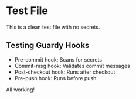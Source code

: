 # Test File

This is a clean test file with no secrets.

## Testing Guardy Hooks

- Pre-commit hook: Scans for secrets
- Commit-msg hook: Validates commit messages  
- Post-checkout hook: Runs after checkout
- Pre-push hook: Runs before push

All working!